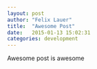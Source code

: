 ```yaml
---
layout: post
author: "Felix Lauer"
title:  "Awesome Post"
date:   2015-01-13 15:02:31
categories: development
---
```


Awesome post is awesome
